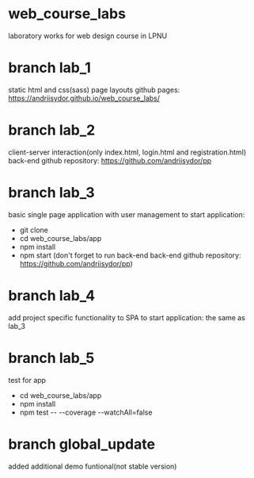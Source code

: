 # web_course_labs

laboratory works for web design course in LPNU

# branch lab_1
static html and css(sass) page layouts
github pages: https://andriisydor.github.io/web_course_labs/

# branch lab_2
client-server interaction(only index.html, login.html and registration.html)
back-end github repository: https://github.com/andriisydor/pp

# branch lab_3
basic single page application with user management
to start application:
  - git clone <current repository link>
  - cd web_course_labs/app
  - npm install
  - npm start
(don't forget to run back-end back-end github repository: https://github.com/andriisydor/pp)

# branch lab_4
add project specific functionality to SPA
to start application: the same as lab_3

# branch lab_5
test for app
  - cd web_course_labs/app
  - npm install
  - npm test -- --coverage --watchAll=false

# branch global_update
added additional demo funtional(not stable version)
